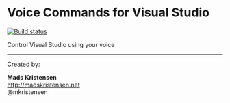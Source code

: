 # Voice Commands for Visual Studio #

[![Build status](https://ci.appveyor.com/api/projects/status/rc6qkpbn7jvo2ck2?svg=true)](https://ci.appveyor.com/project/madskristensen/voiceextension)

Control Visual Studio using your voice

----------------

Created by:


**Mads Kristensen**  
http://madskristensen.net  
@mkristensen